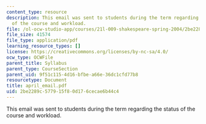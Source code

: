 ```yaml
---
content_type: resource
description: This email was sent to students during the term regarding the status
  of the course and workload.
file: /ol-ocw-studio-app/courses/21l-009-shakespeare-spring-2004/2be2289c577915f80d176cecae6b44c4_april_email.pdf
file_size: 41574
file_type: application/pdf
learning_resource_types: []
license: https://creativecommons.org/licenses/by-nc-sa/4.0/
ocw_type: OCWFile
parent_title: Syllabus
parent_type: CourseSection
parent_uid: 9f51c115-4d16-bfbe-a66e-36dc1cfd77b8
resourcetype: Document
title: april_email.pdf
uid: 2be2289c-5779-15f8-0d17-6cecae6b44c4
---
```

This email was sent to students during the term regarding the status of the course and workload.
